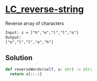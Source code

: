 # [LC_reverse-string](https://leetcode.com/problems/reverse-string)

Reverse array of characters

```txt
Input: s = ["h","e","l","l","o"]
Output:
["o","l","l","e","h"]
```

## Solution

```py
def reverseWords(self, s: str) -> str:
  return s[::-1]
```
